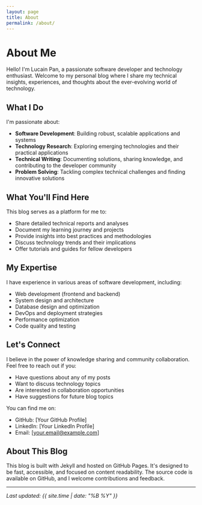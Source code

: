 ```yaml
---
layout: page
title: About
permalink: /about/
---
```


# About Me

Hello! I'm Lucain Pan, a passionate software developer and technology enthusiast. Welcome to my personal blog where I share my technical insights, experiences, and thoughts about the ever-evolving world of technology.

## What I Do

I'm passionate about:
- **Software Development**: Building robust, scalable applications and systems
- **Technology Research**: Exploring emerging technologies and their practical applications
- **Technical Writing**: Documenting solutions, sharing knowledge, and contributing to the developer community
- **Problem Solving**: Tackling complex technical challenges and finding innovative solutions

## What You'll Find Here

This blog serves as a platform for me to:
- Share detailed technical reports and analyses
- Document my learning journey and projects
- Provide insights into best practices and methodologies
- Discuss technology trends and their implications
- Offer tutorials and guides for fellow developers

## My Expertise

I have experience in various areas of software development, including:
- Web development (frontend and backend)
- System design and architecture
- Database design and optimization
- DevOps and deployment strategies
- Performance optimization
- Code quality and testing

## Let's Connect

I believe in the power of knowledge sharing and community collaboration. Feel free to reach out if you:
- Have questions about any of my posts
- Want to discuss technology topics
- Are interested in collaboration opportunities
- Have suggestions for future blog topics

You can find me on:
- GitHub: [Your GitHub Profile]
- LinkedIn: [Your LinkedIn Profile]
- Email: [your.email@example.com]

## About This Blog

This blog is built with Jekyll and hosted on GitHub Pages. It's designed to be fast, accessible, and focused on content readability. The source code is available on GitHub, and I welcome contributions and feedback.

---

*Last updated: {{ site.time | date: "%B %Y" }}*
